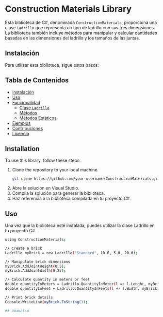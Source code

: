 # Construction Materials Library

Esta biblioteca de C#, denominada `ConstructionMaterials`, proporciona una clase `Ladrillo` que representa un tipo de ladrillo con sus tres dimensiones. La biblioteca también incluye métodos para manipular y calcular cantidades basadas en las dimensiones del ladrillo y los tamaños de las juntas.

## Instalación
Para utilizar esta biblioteca, sigue estos pasos:


## Tabla de Contenidos
- [Instalación](#instalación)
- [Uso](#uso)
- [Funcionalidad](#funcionalidad)
  - [Clase `Ladrillo`](#clase-ladrillo)
  - [Métodos](#métodos)
  - [Métodos Estáticos](#métodos-estáticos)
- [Ejemplos](#ejemplos)
- [Contribuciones](#contribuciones)
- [Licencia](#licencia)

## Installation
To use this library, follow these steps:
1. Clone the repository to your local machine.
   ```bash
   git clone https://github.com/your-username/ConstructionMaterials.git
2. Abre la solución en Visual Studio.
3. Compila la solución para generar la biblioteca.
4. Haz referencia a la biblioteca compilada en tu proyecto C#.

## Uso
Una vez que la biblioteca esté instalada, puedes utilizar la clase Ladrillo en tu proyecto C#.
   ```bash
   using ConstructionMaterials;

   // Create a brick
   Ladrillo myBrick = new Ladrillo("Standard", 10.0, 5.0, 20.0);

   // Manipulate brick dimensions
   myBrick.AddJointHeight(0.5);
   myBrick.AddJointWidth(0.25);

   // Calculate quantity in meters or feet
   double quantityInMeters = Ladrillo.QuantityInMeter(l => l.Lenght, myBrick, 0.1);
   double quantityInFeet = Ladrillo.QuantityInFeets(l => l.Width, myBrick, 0.05);

   // Print brick details
   Console.WriteLine(myBrick.ToString());

## aoaoalso
